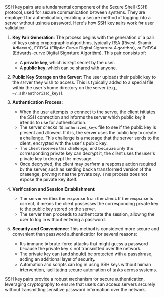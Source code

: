 SSH key pairs are a fundamental component of the Secure Shell (SSH) protocol, used for secure communication between systems. They are employed for authentication, enabling a secure method of logging into a server without using a password. Here's how SSH key pairs work for user validation:

1. **Key Pair Generation**: The process begins with the generation of a pair of keys using cryptographic algorithms, typically RSA (Rivest-Shamir-Adleman), ECDSA (Elliptic Curve Digital Signature Algorithm), or EdDSA (Edwards-curve Digital Signature Algorithm). This pair consists of:
   - A **private key**, which is kept secret by the user.
   - A **public key**, which can be shared with anyone.

2. **Public Key Storage on the Server**: The user uploads their public key to the server they wish to access. This is typically added to a special file within the user's home directory on the server (e.g., `~/.ssh/authorized_keys`).

3. **Authentication Process**:
   - When the user attempts to connect to the server, the client initiates the SSH connection and informs the server which public key it intends to use for authentication.
   - The server checks its `authorized_keys` file to see if the public key is present and allowed. If it is, the server uses the public key to create a challenge. This challenge is a message that the server sends to the client, encrypted with the user's public key.
   - The client receives this challenge, and because only the corresponding private key can decrypt it, the client uses the user's private key to decrypt the message.
   - Once decrypted, the client may perform a response action required by the server, such as sending back a transformed version of the challenge, proving it has the private key. This process does not expose the private key itself.

4. **Verification and Session Establishment**: 
   - The server verifies the response from the client. If the response is correct, it means the client possesses the corresponding private key to the public key stored on the server.
   - The server then proceeds to authenticate the session, allowing the user to log in without entering a password.

5. **Security and Convenience**: This method is considered more secure and convenient than password authentication for several reasons:
   - It's immune to brute-force attacks that might guess a password because the private key is not transmitted over the network.
   - The private key can (and should) be protected with a passphrase, adding an additional layer of security.
   - Automation and scripts can log in using SSH keys without human intervention, facilitating secure automation of tasks across systems.

SSH key pairs provide a robust mechanism for secure authentication, leveraging cryptography to ensure that users can access servers securely without transmitting sensitive password information over the network.
